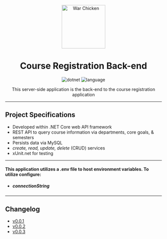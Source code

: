 <div align="center" markdown="1">

<img
          src="https://upload.wikimedia.org/wikipedia/en/thumb/e/ef/Coastal_Carolina_Chanticleers_logo.svg/1200px-Coastal_Carolina_Chanticleers_logo.svg.png"
          height="140"
          alt="War Chicken"
        />

# Course Registration Back-end

![dotnet](https://img.shields.io/badge/.NET-v5.0-teal)
![language](https://img.shields.io/badge/language-C%23-orange)

This server-side application is the back-end to the course registration application

</div>

---

## Project Specifications

- Developed within .NET Core web API framework
- REST API to query course information via departments, core goals, & semesters
- Persists data via MySQL
- _create, read, update, delete_ (CRUD) services
- xUnit.net for testing

---

#### This application utilizes a .env file to host environment variables. To utilize configure:

- ##### connectionString

---

## Changelog

- [v0.0.1](./registration-api/public/Changelog/sprint-1.md)
- [v0.0.2](./registration-api/public/Changelog/sprint-2.md)
- [v0.0.3](./registration-api/public/Changelog/sprint-3.md)
